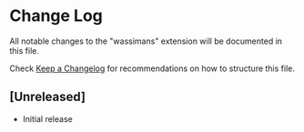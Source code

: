 # Change Log

All notable changes to the "wassimans" extension will be documented in this file.

Check [Keep a Changelog](http://keepachangelog.com/) for recommendations on how to structure this file.

## [Unreleased]

- Initial release
